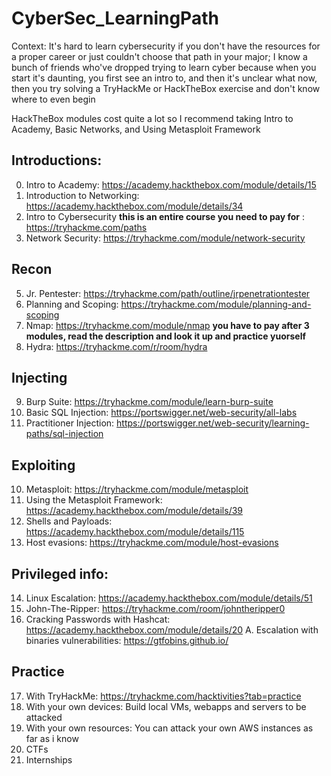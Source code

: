 # CyberSec_LearningPath

Context:
It's hard to learn cybersecurity if you don't have the resources for a proper career or just couldn't choose that path in your major; I know a bunch of friends who've dropped trying to learn cyber because when you start it's daunting, you first see an intro to, and then it's unclear what now, then you try solving a TryHackMe or HackTheBox exercise and don't know where to even begin

HackTheBox modules cost quite a lot so I recommend taking Intro to Academy, Basic Networks, and Using Metasploit Framework

## Introductions:
0. Intro to Academy: https://academy.hackthebox.com/module/details/15
1. Introduction to Networking: https://academy.hackthebox.com/module/details/34
2. Intro to Cybersecurity **this is an entire course you need to pay for** : https://tryhackme.com/paths
3. Network Security: https://tryhackme.com/module/network-security

## Recon
5. Jr. Pentester: https://tryhackme.com/path/outline/jrpenetrationtester
6. Planning and Scoping: https://tryhackme.com/module/planning-and-scoping
7. Nmap: https://tryhackme.com/module/nmap **you have to pay after 3 modules, read the description and look it up and practice yuorself**
8. Hydra: https://tryhackme.com/r/room/hydra
## Injecting
9. Burp Suite: https://tryhackme.com/module/learn-burp-suite
10. Basic SQL Injection: https://portswigger.net/web-security/all-labs
11. Practitioner Injection: https://portswigger.net/web-security/learning-paths/sql-injection
## Exploiting
10. Metasploit: https://tryhackme.com/module/metasploit
11. Using the Metasploit Framework: https://academy.hackthebox.com/module/details/39
12. Shells and Payloads: https://academy.hackthebox.com/module/details/115
13. Host evasions: https://tryhackme.com/module/host-evasions
## Privileged info:
14. Linux Escalation: https://academy.hackthebox.com/module/details/51 
15. John-The-Ripper: https://tryhackme.com/room/johntheripper0
16. Cracking Passwords with Hashcat: https://academy.hackthebox.com/module/details/20
A. Escalation with binaries vulnerabilities: https://gtfobins.github.io/
## Practice
17. With TryHackMe: https://tryhackme.com/hacktivities?tab=practice
18. With your own devices: Build local VMs, webapps and servers to be attacked
19. With your own resources: You can attack your own AWS instances as far as i know 
20. CTFs
21. Internships
